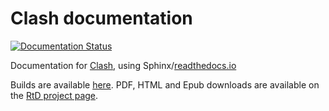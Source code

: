# Clash documentation

[![Documentation Status](http://readthedocs.org/projects/clash-lang/badge/?version=latest)](https://clash-lang.readthedocs.io/en/latest/?badge=latest)

Documentation for [Clash](http://clash-lang.org), using
Sphinx/[readthedocs.io](https://readthedocs.io)

Builds are available [here](https://clash-lang.readthedocs.io). PDF, HTML and
Epub downloads are available on the [RtD project
page](https://readthedocs.org/projects/clash-lang).
